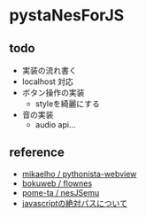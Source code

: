 # pystaNesForJS

## todo

- 実装の流れ書く
- localhost 対応
- ボタン操作の実装
    - styleを綺麗にする
- 音の実装
  - audio api...


## reference

- [mikaelho / pythonista-webview](https://github.com/mikaelho/pythonista-webview)
- [bokuweb / flownes](https://github.com/bokuweb/flownes)
- [pome-ta / nesJSemu](https://github.com/pome-ta/nesJSemu)
- [javascriptの絶対パスについて](https://teratail.com/questions/69705)
